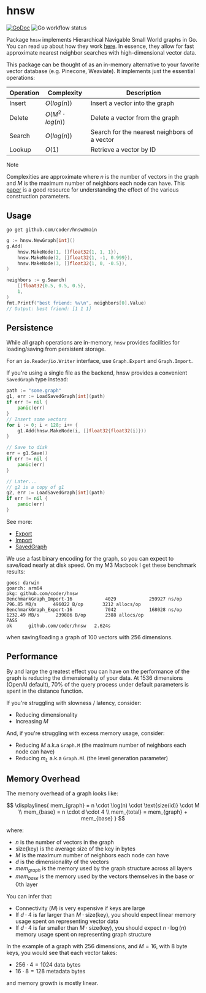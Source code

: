 # hnsw
[![GoDoc](https://godoc.org/github.com/golang/gddo?status.svg)](https://pkg.go.dev/github.com/coder/hnsw@main?utm_source=godoc)
![Go workflow status](https://github.com/coder/hnsw/actions/workflows/go.yaml/badge.svg)



Package `hnsw` implements Hierarchical Navigable Small World graphs in Go. You
can read up about how they work [here](https://www.pinecone.io/learn/series/faiss/hnsw/). In essence,
they allow for fast approximate nearest neighbor searches with high-dimensional
vector data.

This package can be thought of as an in-memory alternative to your favorite 
vector database (e.g. Pinecone, Weaviate). It implements just the essential
operations:

| Operation | Complexity            | Description                                  |
| --------- | --------------------- | -------------------------------------------- |
| Insert    | $O(log(n))$           | Insert a vector into the graph               |
| Delete    | $O(M^2 \cdot log(n))$ | Delete a vector from the graph               |
| Search    | $O(log(n))$           | Search for the nearest neighbors of a vector |
| Lookup    | $O(1)$                | Retrieve a vector by ID                      |

> [!NOTE]
> Complexities are approximate where $n$ is the number of vectors in the graph
> and $M$ is the maximum number of neighbors each node can have. This [paper](https://arxiv.org/pdf/1603.09320) is a good resource for understanding the effect of
> the various construction parameters.

## Usage

```
go get github.com/coder/hnsw@main
```

```go
g := hnsw.NewGraph[int]()
g.Add(
    hnsw.MakeNode(1, []float32{1, 1, 1}),
    hnsw.MakeNode(2, []float32{1, -1, 0.999}),
    hnsw.MakeNode(3, []float32{1, 0, -0.5}),
)

neighbors := g.Search(
    []float32{0.5, 0.5, 0.5},
    1,
)
fmt.Printf("best friend: %v\n", neighbors[0].Value)
// Output: best friend: [1 1 1]
```



## Persistence

While all graph operations are in-memory, `hnsw` provides facilities for loading/saving from persistent storage.

For an `io.Reader`/`io.Writer` interface, use `Graph.Export` and `Graph.Import`.

If you're using a single file as the backend, hnsw provides a convenient `SavedGraph` type instead:

```go
path := "some.graph"
g1, err := LoadSavedGraph[int](path)
if err != nil {
    panic(err)
}
// Insert some vectors
for i := 0; i < 128; i++ {
    g1.Add(hnsw.MakeNode(i, []float32{float32(i)}))
}

// Save to disk
err = g1.Save()
if err != nil {
    panic(err)
}

// Later...
// g2 is a copy of g1
g2, err := LoadSavedGraph[int](path)
if err != nil {
    panic(err)
}
```

See more:
* [Export](https://pkg.go.dev/github.com/coder/hnsw#Graph.Export)
* [Import](https://pkg.go.dev/github.com/coder/hnsw#Graph.Import)
* [SavedGraph](https://pkg.go.dev/github.com/coder/hnsw#SavedGraph)

We use a fast binary encoding for the graph, so you can expect to save/load
nearly at disk speed. On my M3 Macbook I get these benchmark results:

```
goos: darwin
goarch: arm64
pkg: github.com/coder/hnsw
BenchmarkGraph_Import-16            4029            259927 ns/op         796.85 MB/s      496022 B/op       3212 allocs/op
BenchmarkGraph_Export-16            7042            168028 ns/op        1232.49 MB/s      239886 B/op       2388 allocs/op
PASS
ok      github.com/coder/hnsw   2.624s
```

when saving/loading a graph of 100 vectors with 256 dimensions.

## Performance

By and large the greatest effect you can have on the performance of the graph
is reducing the dimensionality of your data. At 1536 dimensions (OpenAI default),
70% of the query process under default parameters is spent in the distance function.

If you're struggling with slowness / latency, consider:
* Reducing dimensionality
* Increasing $M$

And, if you're struggling with excess memory usage, consider:
* Reducing $M$ a.k.a `Graph.M` (the maximum number of neighbors each node can have)
* Reducing $m_L$ a.k.a `Graph.Ml` (the level generation parameter)

## Memory Overhead

The memory overhead of a graph looks like:

$$
\displaylines{
mem_{graph} = n \cdot \log(n) \cdot \text{size(id)} \cdot M \\
mem_{base} = n \cdot d \cdot 4 \\
mem_{total} = mem_{graph} + mem_{base}
}
$$

where:
* $n$ is the number of vectors in the graph
* $\text{size(key)}$ is the average size of the key in bytes
* $M$ is the maximum number of neighbors each node can have
* $d$ is the dimensionality of the vectors
* $mem_{graph}$ is the memory used by the graph structure across all layers
* $mem_{base}$ is the memory used by the vectors themselves in the base or 0th layer

You can infer that:
* Connectivity ($M$) is very expensive if keys are large
* If $d \cdot 4$ is far larger than $M \cdot \text{size(key)}$, you should expect linear memory usage spent on representing vector data
* If $d \cdot 4$ is far smaller than $M \cdot \text{size(key)}$, you should expect $n \cdot \log(n)$ memory usage spent on representing graph structure

In the example of a graph with 256 dimensions, and $M = 16$, with 8 byte keys, you would see that each vector takes:

* $256 \cdot 4 = 1024$ data bytes 
* $16 \cdot 8 = 128$ metadata bytes

and memory growth is mostly linear.
